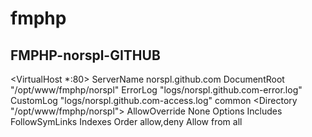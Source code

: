 fmphp
=====
## FMPHP-norspl-GITHUB
<VirtualHost *:80>
    ServerName norspl.github.com
    DocumentRoot "/opt/www/fmphp/norspl"
    ErrorLog "logs/norspl.github.com-error.log"
    CustomLog "logs/norspl.github.com-access.log" common
    <Directory "/opt/www/fmphp/norspl">
    	AllowOverride None
  		Options Includes FollowSymLinks Indexes
  		Order allow,deny
  		Allow from all
    </Directory>
</VirtualHost>
